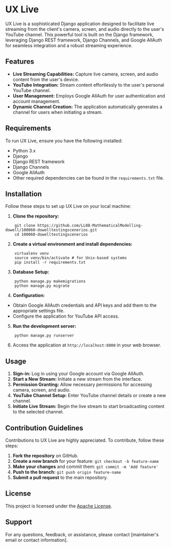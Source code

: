 # UX Live

UX Live is a sophisticated Django application designed to facilitate live streaming from the client's camera, screen, and audio directly to the user's YouTube channel. This powerful tool is built on the Django framework, leveraging Django REST framework, Django Channels, and Google AllAuth for seamless integration and a robust streaming experience.

## Features

- **Live Streaming Capabilities:** Capture live camera, screen, and audio content from the user's device.
- **YouTube Integration:** Stream content effortlessly to the user's personal YouTube channel.
- **User Management:** Employs Google AllAuth for user authentication and account management.
- **Dynamic Channel Creation:** The application automatically generates a channel for users when initiating a stream.

## Requirements

To run UX Live, ensure you have the following installed:

- Python 3.x
- Django
- Django REST framework
- Django Channels
- Google AllAuth
- Other required dependencies can be found in the `requirements.txt` file.

## Installation

Follow these steps to set up UX Live on your local machine:

1. **Clone the repository:**

```
    git clone https://github.com/LL08-MathematicalModelling-dowell/100060-dowelltestingscenerios.git
    cd 100060-dowelltestingscenerios
```


2. **Create a virtual environment and install dependencies:**
```
    virtualenv venv
    source venv/bin/activate # for Unix-based systems
    pip install -r requirements.txt
```

3. **Database Setup:**

```
    python manage.py makemigrations
    python manage.py migrate
```


4. **Configuration:**
- Obtain Google AllAuth credentials and API keys and add them to the appropriate settings file.
- Configure the application for YouTube API access.

5. **Run the development server:**
```
    python manage.py runserver
```

6. Access the application at `http://localhost:8000` in your web browser.

## Usage

1. **Sign-in:** Log in using your Google account via Google AllAuth.
2. **Start a New Stream:** Initiate a new stream from the interface.
3. **Permission Granting:** Allow necessary permissions for accessing camera, screen, and audio.
4. **YouTube Channel Setup:** Enter YouTube channel details or create a new channel.
5. **Initiate Live Stream:** Begin the live stream to start broadcasting content to the selected channel.

## Contribution Guidelines

Contributions to UX Live are highly appreciated. To contribute, follow these steps:

1. **Fork the repository** on GitHub.
2. **Create a new branch** for your feature: `git checkout -b feature-name`
3. **Make your changes** and commit them: `git commit -m 'Add feature'`
4. **Push to the branch:** `git push origin feature-name`
5. **Submit a pull request** to the main repository.

## License

This project is licensed under the [Apache License](LICENSE).

## Support

For any questions, feedback, or assistance, please contact [maintainer's email or contact information].
